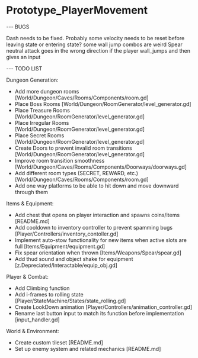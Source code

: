 # Prototype_PlayerMovement



--- BUGS

Dash needs to be fixed. Probably some velocity needs to be reset before leaving state or entering state? some wall jump combos are weird
Spear neutral attack goes in the wrong direction if the player wall_jumps and then gives an input

--- TODO LIST

Dungeon Generation:
- Add more dungeon rooms [World/Dungeon/Caves/Rooms/Components/room.gd]
- Place Boss Rooms [World/Dungeon/RoomGenerator/level_generator.gd]
- Place Treasure Rooms [World/Dungeon/RoomGenerator/level_generator.gd]
- Place Irregular Rooms [World/Dungeon/RoomGenerator/level_generator.gd]
- Place Secret Rooms [World/Dungeon/RoomGenerator/level_generator.gd]
- Create Doors to prevent invalid room transitions [World/Dungeon/RoomGenerator/level_generator.gd]
- Improve room transition smoothness [World/Dungeon/Caves/Rooms/Components/Doorways/doorways.gd]
- Add different room types (SECRET, REWARD, etc.) [World/Dungeon/Caves/Rooms/Components/room.gd]
- Add one way platforms to be able to hit down and move downward through them

Items & Equipment:
- Add chest that opens on player interaction and spawns coins/items [README.md]
- Add cooldown to inventory controller to prevent spamming bugs [Player/Controllers/inventory_contoller.gd]
- Implement auto-stow functionality for new items when active slots are full [Items/Equipment/equipment.gd]
- Fix spear orientation when thrown [Items/Weapons/Spear/spear.gd]
- Add thud sound and object shake for equipment [z.Depreciated/Interactable/equip_obj.gd]

Player & Combat:
- Add Climbing function
- Add i-frames to rolling state [Player/StateMachine/States/state_rolling.gd]
- Create LookDown animation [Player/Controllers/animation_controller.gd]
- Rename last button input to match its function before implementation [input_handler.gd]

World & Environment:
- Create custom tileset [README.md]
- Set up enemy system and related mechanics [README.md]